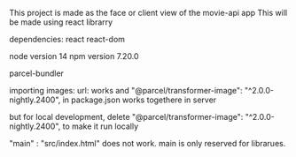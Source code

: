 This project is made as the face or client view of the movie-api app
This will be made using react librarry

dependencies:
react
react-dom

node version 14
npm version 7.20.0

parcel-bundler

importing images:
url: works and  "@parcel/transformer-image": "^2.0.0-nightly.2400", in package.json works togethere in server

but for local development, delete  "@parcel/transformer-image": "^2.0.0-nightly.2400", to make it run locally


"main" : "src/index.html" does not work. main is only reserved for librarues.
